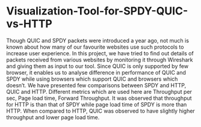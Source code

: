 # Visualization-Tool-for-SPDY-QUIC-vs-HTTP

Though QUIC and SPDY packets were introduced a year ago, not much is known
about how many of our favourite websites use such protocols to increase user experience. In
this project, we have tried to find out details of packets received from various websites by
monitoring it through Wireshark and giving them as input to our tool. Since QUIC is only
supported by few browser, it enables us to analyse difference in performance of QUIC and
SPDY while using browsers which support QUIC and browsers which doesn’t. We have
presented few comparisons between SPDY and HTTP, QUIC and HTTP. Different metrics
which are used here are Throughput per sec, Page load time, Forward Throughput. It was
observed that throughput for HTTP is than that of SPDY while page load time of SPDY is more
than HTTP. When compared to HTTP, QUIC was observed to have slightly higher throughput
and lower page load time.
